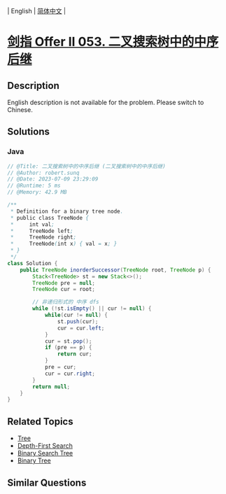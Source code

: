 
| English | [简体中文](README.md) |

# [剑指 Offer II 053. 二叉搜索树中的中序后继](https://leetcode.cn//problems/P5rCT8/)

## Description

<p>English description is not available for the problem. Please switch to Chinese.</p>


## Solutions


### Java

```Java
// @Title: 二叉搜索树中的中序后继 (二叉搜索树中的中序后继)
// @Author: robert.sunq
// @Date: 2023-07-09 23:29:09
// @Runtime: 5 ms
// @Memory: 42.9 MB

/**
 * Definition for a binary tree node.
 * public class TreeNode {
 *     int val;
 *     TreeNode left;
 *     TreeNode right;
 *     TreeNode(int x) { val = x; }
 * }
 */
class Solution {
    public TreeNode inorderSuccessor(TreeNode root, TreeNode p) {
        Stack<TreeNode> st = new Stack<>();
        TreeNode pre = null;
        TreeNode cur = root;

        // 非递归形式的 中序 dfs 
        while (!st.isEmpty() || cur != null) {
            while(cur != null) {
                st.push(cur);
                cur = cur.left;
            }
            cur = st.pop();
            if (pre == p) {
                return cur;
            }
            pre = cur;
            cur = cur.right;
        }
        return null;
    }
}
```



## Related Topics

- [Tree](https://leetcode.cn//tag/tree)
- [Depth-First Search](https://leetcode.cn//tag/depth-first-search)
- [Binary Search Tree](https://leetcode.cn//tag/binary-search-tree)
- [Binary Tree](https://leetcode.cn//tag/binary-tree)

## Similar Questions


